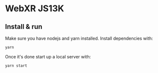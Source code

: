 # WebXR JS13K

## Install & run

Make sure you have nodejs and yarn installed. Install dependencies with:

```bash
yarn
```

Once it's done start up a local server with:

```bash
yarn start
```
